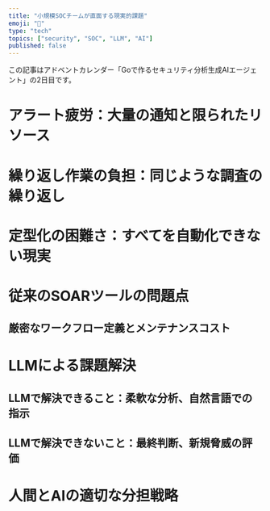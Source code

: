 ```yaml
---
title: "小規模SOCチームが直面する現実的課題"
emoji: "🚧"
type: "tech"
topics: ["security", "SOC", "LLM", "AI"]
published: false
---
```


この記事はアドベントカレンダー「Goで作るセキュリティ分析生成AIエージェント」の2日目です。

# アラート疲労：大量の通知と限られたリソース

# 繰り返し作業の負担：同じような調査の繰り返し

# 定型化の困難さ：すべてを自動化できない現実

# 従来のSOARツールの問題点

## 厳密なワークフロー定義とメンテナンスコスト

# LLMによる課題解決

## LLMで解決できること：柔軟な分析、自然言語での指示

## LLMで解決できないこと：最終判断、新規脅威の評価

# 人間とAIの適切な分担戦略
